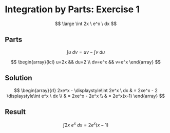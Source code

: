 # Integration by Parts: Exercise 1

$$
\large
\int 2x \ e^x \ dx
$$

## Parts

$$
\int u \ dv = uv - \int v \ du
$$

$$
\begin{array}{lcl}
u=2x && du=2
\\
dv=e^x && v=e^x
\end{array}
$$

## Solution

$$
\begin{array}{rl}
2xe^x - \displaystyle\int 2e^x \ dx & = 2xe^x - 2 \displaystyle\int e^x \ dx
\\
& = 2xe^x - 2e^x
\\
& = 2e^x(x-1)
\end{array}
$$

## Result

$$
\int 2x \ e^x \ dx = 2e^x(x-1)
$$
